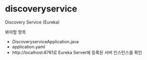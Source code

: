 # discoveryservice
Discovery Service (Eureka)

봐야할 항목
- DiscoveryserviceApplication.java
- application.yaml
- http://localhost:8761로 Eureka Server에 등록된 서버 인스턴스를 확인
